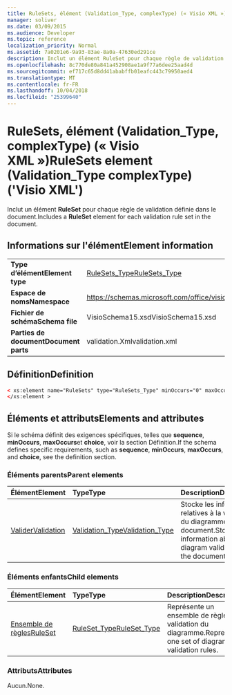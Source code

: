```yaml
---
title: RuleSets, élément (Validation_Type, complexType) (« Visio XML »)
manager: soliver
ms.date: 03/09/2015
ms.audience: Developer
ms.topic: reference
localization_priority: Normal
ms.assetid: 7a0201e6-9a93-83ae-8a0a-47630ed291ce
description: Inclut un élément RuleSet pour chaque règle de validation définie dans le document.
ms.openlocfilehash: 8c770de80a841a452908ae1a9f77a6dee25aad4d
ms.sourcegitcommit: ef717c65d8dd41ababffb01eafc443c79950aed4
ms.translationtype: MT
ms.contentlocale: fr-FR
ms.lasthandoff: 10/04/2018
ms.locfileid: "25399640"
---
```

# <a name="rulesets-element-validationtype-complextype-visio-xml"></a><span data-ttu-id="6db8a-103">RuleSets, élément (Validation_Type, complexType) (« Visio XML »)</span><span class="sxs-lookup"><span data-stu-id="6db8a-103">RuleSets element (Validation_Type complexType) ('Visio XML')</span></span>

<span data-ttu-id="6db8a-104">Inclut un élément **RuleSet** pour chaque règle de validation définie dans le document.</span><span class="sxs-lookup"><span data-stu-id="6db8a-104">Includes a **RuleSet** element for each validation rule set in the document.</span></span> 
  
## <a name="element-information"></a><span data-ttu-id="6db8a-105">Informations sur l'élément</span><span class="sxs-lookup"><span data-stu-id="6db8a-105">Element information</span></span>

|||
|:-----|:-----|
|<span data-ttu-id="6db8a-106">**Type d’élément**</span><span class="sxs-lookup"><span data-stu-id="6db8a-106">**Element type**</span></span> <br/> |[<span data-ttu-id="6db8a-107">RuleSets_Type</span><span class="sxs-lookup"><span data-stu-id="6db8a-107">RuleSets_Type</span></span>](rulesets_type-complextypevisio-xml.md) <br/> |
|<span data-ttu-id="6db8a-108">**Espace de noms**</span><span class="sxs-lookup"><span data-stu-id="6db8a-108">**Namespace**</span></span> <br/> |https://schemas.microsoft.com/office/visio/2012/main  <br/> |
|<span data-ttu-id="6db8a-109">**Fichier de schéma**</span><span class="sxs-lookup"><span data-stu-id="6db8a-109">**Schema file**</span></span> <br/> |<span data-ttu-id="6db8a-110">VisioSchema15.xsd</span><span class="sxs-lookup"><span data-stu-id="6db8a-110">VisioSchema15.xsd</span></span>  <br/> |
|<span data-ttu-id="6db8a-111">**Parties de document**</span><span class="sxs-lookup"><span data-stu-id="6db8a-111">**Document parts**</span></span> <br/> |<span data-ttu-id="6db8a-112">validation.Xml</span><span class="sxs-lookup"><span data-stu-id="6db8a-112">validation.xml</span></span>  <br/> |
   
## <a name="definition"></a><span data-ttu-id="6db8a-113">Définition</span><span class="sxs-lookup"><span data-stu-id="6db8a-113">Definition</span></span>

```XML
< xs:element name="RuleSets" type="RuleSets_Type" minOccurs="0" maxOccurs="1" >
</xs:element >
```

## <a name="elements-and-attributes"></a><span data-ttu-id="6db8a-114">Éléments et attributs</span><span class="sxs-lookup"><span data-stu-id="6db8a-114">Elements and attributes</span></span>

<span data-ttu-id="6db8a-115">Si le schéma définit des exigences spécifiques, telles que **sequence**, **minOccurs**, **maxOccurs**et **choice**, voir la section Définition.</span><span class="sxs-lookup"><span data-stu-id="6db8a-115">If the schema defines specific requirements, such as **sequence**, **minOccurs**, **maxOccurs**, and **choice**, see the definition section.</span></span> 
  
### <a name="parent-elements"></a><span data-ttu-id="6db8a-116">Éléments parents</span><span class="sxs-lookup"><span data-stu-id="6db8a-116">Parent elements</span></span>

|<span data-ttu-id="6db8a-117">**Élément**</span><span class="sxs-lookup"><span data-stu-id="6db8a-117">**Element**</span></span>|<span data-ttu-id="6db8a-118">**Type**</span><span class="sxs-lookup"><span data-stu-id="6db8a-118">**Type**</span></span>|<span data-ttu-id="6db8a-119">**Description**</span><span class="sxs-lookup"><span data-stu-id="6db8a-119">**Description**</span></span>|
|:-----|:-----|:-----|
|[<span data-ttu-id="6db8a-120">Valider</span><span class="sxs-lookup"><span data-stu-id="6db8a-120">Validation</span></span>](validation-elementvisio-xml.md) <br/> |[<span data-ttu-id="6db8a-121">Validation_Type</span><span class="sxs-lookup"><span data-stu-id="6db8a-121">Validation_Type</span></span>](validation_type-complextypevisio-xml.md) <br/> |<span data-ttu-id="6db8a-122">Stocke les informations relatives à la validation du diagramme pour le document.</span><span class="sxs-lookup"><span data-stu-id="6db8a-122">Stores information about diagram validation for the document.</span></span>  <br/> |
   
### <a name="child-elements"></a><span data-ttu-id="6db8a-123">Éléments enfants</span><span class="sxs-lookup"><span data-stu-id="6db8a-123">Child elements</span></span>

|<span data-ttu-id="6db8a-124">**Élément**</span><span class="sxs-lookup"><span data-stu-id="6db8a-124">**Element**</span></span>|<span data-ttu-id="6db8a-125">**Type**</span><span class="sxs-lookup"><span data-stu-id="6db8a-125">**Type**</span></span>|<span data-ttu-id="6db8a-126">**Description**</span><span class="sxs-lookup"><span data-stu-id="6db8a-126">**Description**</span></span>|
|:-----|:-----|:-----|
|[<span data-ttu-id="6db8a-127">Ensemble de règles</span><span class="sxs-lookup"><span data-stu-id="6db8a-127">RuleSet</span></span>](ruleset-element-rulesets_type-complextypevisio-xml.md) <br/> |[<span data-ttu-id="6db8a-128">RuleSet_Type</span><span class="sxs-lookup"><span data-stu-id="6db8a-128">RuleSet_Type</span></span>](ruleset_type-complextypevisio-xml.md) <br/> |<span data-ttu-id="6db8a-129">Représente un ensemble de règles de validation du diagramme.</span><span class="sxs-lookup"><span data-stu-id="6db8a-129">Represents one set of diagram-validation rules.</span></span>  <br/> |
   
### <a name="attributes"></a><span data-ttu-id="6db8a-130">Attributs</span><span class="sxs-lookup"><span data-stu-id="6db8a-130">Attributes</span></span>

<span data-ttu-id="6db8a-131">Aucun.</span><span class="sxs-lookup"><span data-stu-id="6db8a-131">None.</span></span>
  

